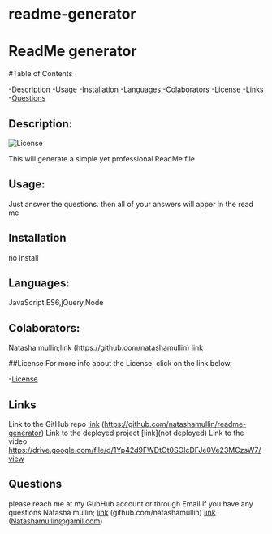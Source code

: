 # readme-generator
# ReadMe generator

#Table of Contents

-[Description](#description)
-[Usage](#useage)
-[Installation](#installation)
-[Languages](#languages)
-[Colaborators](#colaborators)
-[License](#license)
-[Links](#links)
-[Questions](#questions)

 ## Description:
 ![License](https://img.shields.io/bagde/License-mit-blue.svg "License Badge")
 
 This will generate a simple yet professional ReadMe file
 
 ## Usage:
 Just answer the questions. then all of your answers will apper in the read me

 ## Installation
 no install

 ## Languages:
 JavaScript,ES6,jQuery,Node

 ## Colaborators:
 Natasha mullin;[link](https://github.com/natashamullin) 
 (https://github.com/natashamullin)
 [link](undefined)



 ##License
 For more info about the License, click on the link below.

 -[License](https://opensource.org/license/mit)


 ## Links
 Link to the GitHub repo
[link](https://github.com/natashamullin/readme-generator)
(https://github.com/natashamullin/readme-generator)
Link to the deployed project
[link](not deployed)
Link to the video
https://drive.google.com/file/d/1Yp42d9FWDtOt0SOlcDFJe0Ve23MCzsW7/view

## Questions 
please reach me at my GubHub account or through Email if you have any questions
Natasha mullin; [link](github.com/natashamullin)
(github.com/natashamullin)
[link](Natashamullin@gamil.com)
(Natashamullin@gamil.com)
